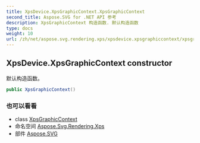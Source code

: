 ```yaml
---
title: XpsDevice.XpsGraphicContext.XpsGraphicContext
second_title: Aspose.SVG for .NET API 参考
description: XpsGraphicContext 构造函数. 默认构造函数
type: docs
weight: 10
url: /zh/net/aspose.svg.rendering.xps/xpsdevice.xpsgraphiccontext/xpsgraphiccontext/
---
```

## XpsDevice.XpsGraphicContext constructor

默认构造函数。

```csharp
public XpsGraphicContext()
```

### 也可以看看

* class [XpsGraphicContext](../)
* 命名空间 [Aspose.Svg.Rendering.Xps](../../xpsdevice.xpsgraphiccontext/)
* 部件 [Aspose.SVG](../../../)



